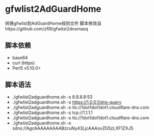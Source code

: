 # gfwlist2AdGuardHome
转换gfwlist到AdGuardHome规则文件
脚本修改自https://github.com/zfl9/gfwlist2dnsmasq


## 脚本依赖
- base64
- curl (https)
- Perl5 v5.10.0+

## 脚本语法
- ./gfwlist2adguardhome.sh -s 8.8.8.8:53
- ./gfwlist2adguardhome.sh -s https://1.0.0.1/dns-query
- ./gfwlist2adguardhome.sh -s tls://1dot1dot1dot1.cloudflare-dns.com
- ./gfwlist2adguardhome.sh -s tcp://1.1.1.1
- ./gfwlist2adguardhome.sh -s tls://1dot1dot1dot1.cloudflare-dns.com
- ./gfwlist2adguardhome.sh -s sdns://AgcAAAAAAAAABzcuNy43LjcAAAovZG5zLXF1ZXJ5


